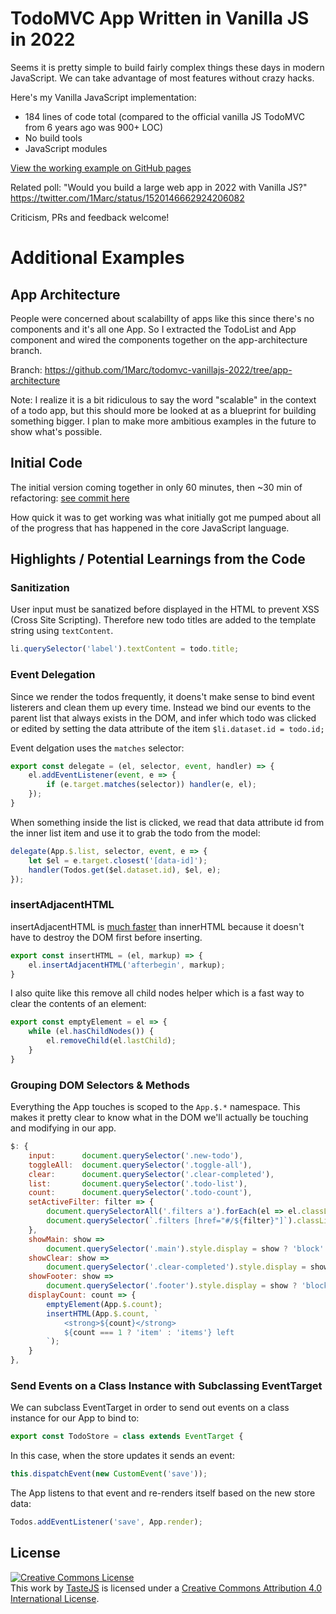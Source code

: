 # TodoMVC App Written in Vanilla JS in 2022

Seems it is pretty simple to build fairly complex things these days in modern JavaScript. We can take advantage of most features without crazy hacks. 

Here's my Vanilla JavaScript implementation:

- 184 lines of code total (compared to the official vanilla JS TodoMVC from 6 years ago was 900+ LOC)
- No build tools
- JavaScript modules

[View the working example on GitHub pages](https://1marc.github.io/todomvc-vanillajs-2022/)

Related poll: "Would you build a large web app in 2022 with Vanilla JS?" https://twitter.com/1Marc/status/1520146662924206082

Criticism, PRs and feedback welcome!

# Additional Examples

## App Architecture

People were concerned about scalabillty of apps like this since there's no components and it's all one App. So I extracted the TodoList and App component and wired the components together on the app-architecture branch.

Branch: https://github.com/1Marc/todomvc-vanillajs-2022/tree/app-architecture

Note: I realize it is a bit ridiculous to say the word "scalable" in the context of a todo app, but this should more be looked at as a blueprint for building something bigger. I plan to make more ambitious examples in the future to show what's possible.

## Initial Code

The initial version coming together in only 60 minutes, then ~30 min of refactoring: [see commit here](https://github.com/1Marc/todomvc-vanillajs-2022/tree/fb3c61ed104c440f0c29e3a074b6777c791aa2f6)

How quick it was to get working was what initially got me pumped about all of the progress that has happened in the core JavaScript language.

## Highlights / Potential Learnings from the Code

### Sanitization

User input must be sanatized before displayed in the HTML to prevent XSS (Cross Site Scripting). Therefore new todo titles are added to the template string using `textContent`.

```javascript
li.querySelector('label').textContent = todo.title;
```

### Event Delegation

Since we render the todos frequently, it doens't make sense to bind event listerers and clean them up every time. Instead we bind our events to the parent list that always exists in the DOM, and infer which todo was clicked or edited by setting the data attribute of the item `$li.dataset.id = todo.id;`

Event delgation uses the `matches` selector:

```javascript
export const delegate = (el, selector, event, handler) => {
    el.addEventListener(event, e => {
        if (e.target.matches(selector)) handler(e, el);
    });
}
```

When something inside the list is clicked, we read that data attribute id from the inner list item and use it to grab the todo from the model:

```javascript
delegate(App.$.list, selector, event, e => {
	let $el = e.target.closest('[data-id]');
	handler(Todos.get($el.dataset.id), $el, e);
});
```

### insertAdjacentHTML

insertAdjacentHTML is [much faster](https://www.measurethat.net/Benchmarks/Show/10750/0/insertadjacenthtml-vs-innerhtml#latest_results_block) than innerHTML because it doesn't have to destroy the DOM first before inserting.

```javascript
export const insertHTML = (el, markup) => {
	el.insertAdjacentHTML('afterbegin', markup);
}
```

I also quite like this remove all child nodes helper which is a fast way to clear the contents of an element:

```javascript
export const emptyElement = el => {
	while (el.hasChildNodes()) {
		el.removeChild(el.lastChild);
	}
}
```

### Grouping DOM Selectors & Methods

Everything the App touches is scoped to the `App.$.*` namespace. This makes it pretty clear to know what in the DOM we'll actually be touching and modifying in our app.

```javascript
$: {
	input:		document.querySelector('.new-todo'),
	toggleAll:	document.querySelector('.toggle-all'),
	clear:		document.querySelector('.clear-completed'),
	list:		document.querySelector('.todo-list'),
	count:		document.querySelector('.todo-count'),
	setActiveFilter: filter => {
		document.querySelectorAll('.filters a').forEach(el => el.classList.remove('selected')),
		document.querySelector(`.filters [href="#/${filter}"]`).classList.add('selected');
	},
	showMain: show =>
		document.querySelector('.main').style.display = show ? 'block': 'none',
	showClear: show =>
		document.querySelector('.clear-completed').style.display = show ? 'block': 'none',
	showFooter: show =>
		document.querySelector('.footer').style.display = show ? 'block': 'none',
	displayCount: count => {
		emptyElement(App.$.count);
		insertHTML(App.$.count, `
			<strong>${count}</strong>
			${count === 1 ? 'item' : 'items'} left
		`);
	}
},
```

### Send Events on a Class Instance with Subclassing EventTarget

We can subclass EventTarget in order to send out events on a class instance for our App to bind to:

```javascript
export const TodoStore = class extends EventTarget {
```

In this case, when the store updates it sends an event:

```javascript
this.dispatchEvent(new CustomEvent('save'));
```

The App listens to that event and re-renders itself based on the new store data:
 
```javascript
Todos.addEventListener('save', App.render);
```

## License

<a rel="license" href="http://creativecommons.org/licenses/by/4.0/deed.en_US"><img alt="Creative Commons License" style="border-width:0" src="http://i.creativecommons.org/l/by/4.0/80x15.png" /></a><br />This <span xmlns:dct="http://purl.org/dc/terms/" href="http://purl.org/dc/dcmitype/InteractiveResource" rel="dct:type">work</span> by <a xmlns:cc="http://creativecommons.org/ns#" href="http://sindresorhus.com" property="cc:attributionName" rel="cc:attributionURL">TasteJS</a> is licensed under a <a rel="license" href="http://creativecommons.org/licenses/by/4.0/deed.en_US">Creative Commons Attribution 4.0 International License</a>.
